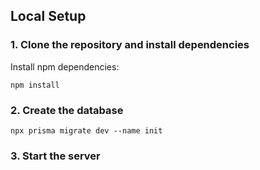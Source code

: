 ## Local Setup

### 1. Clone the repository and install dependencies

 Install npm dependencies:

  ```
  npm install
  ```
### 2. Create the database

   ```
  npx prisma migrate dev --name init
  ```

### 3. Start the server

